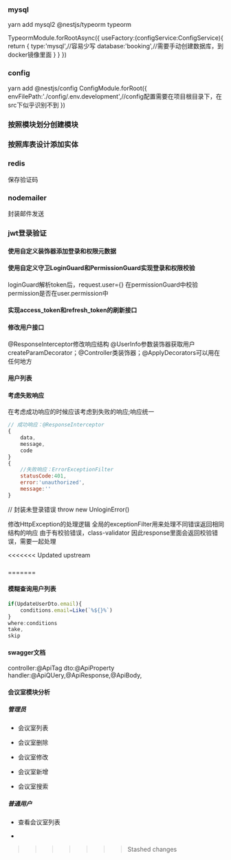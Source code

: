 ### mysql

yarn add mysql2 @nestjs/typeorm typeorm

TypeormModule.forRootAsync({
useFactory:(configService:ConfigService){
return {
type:'mysql',//容易少写
database:'booking',//需要手动创建数据库，到docker镜像里面
}
}
})

### config

yarn add @nestjs/config
ConfigModule.forRoot({
envFilePath:'./config/.env.development',//config配置需要在项目根目录下，在src下似乎识别不到
})

### 按照模块划分创建模块

### 按照库表设计添加实体

### redis

保存验证码

### nodemailer

封装邮件发送

### jwt登录验证

#### 使用自定义装饰器添加登录和权限元数据

#### 使用自定义守卫LoginGuard和PermissionGuard实现登录和权限校验

loginGuard解析token后，request.user={}
在permissionGuard中校验permission是否在user.permission中

#### 实现access_token和refresh_token的刷新接口

#### 修改用户接口

@ResponseInterceptor修改响应结构
@UserInfo参数装饰器获取用户
createParamDecorator；@Controller类装饰器；@ApplyDecorators可以用在任何地方

#### 用户列表

#### 考虑失败响应

在考虑成功响应的时候应该考虑到失败的响应;响应统一

```js
// 成功响应：@ResponseInterceptor
{
    data,
    message,
    code
}
{
    //失败响应：ErrorExceptionFilter
    statusCode:401,
    error:'unauthorized',
    message:''
}
```

// 封装未登录错误
throw new UnloginError()

修改HttpException的处理逻辑
全局的exceptionFilter用来处理不同错误返回相同结构的响应
由于有校验错误，class-validator
因此response里面会返回校验错误，需要一起处理

<<<<<<< Updated upstream
###
=======
#### 模糊查询用户列表

```js
if(UpdateUserDto.email){
    conditions.email=Like(`%${}%`)
}
where:conditions
take,
skip
```

#### swagger文档

controller:@ApiTag
dto:@ApiProperty
handler:@ApiQUery,@ApiResponse,@ApiBody,

#### 会议室模块分析

##### 管理员

- 会议室列表

- 会议室删除

- 会议室修改

- 会议室新增

- 会议室搜索

##### 普通用户

- 查看会议室列表

-
>>>>>>> Stashed changes
